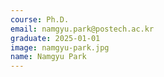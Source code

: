 ```yaml
---
course: Ph.D.
email: namgyu.park@postech.ac.kr
graduate: 2025-01-01
image: namgyu-park.jpg
name: Namgyu Park
---
```

